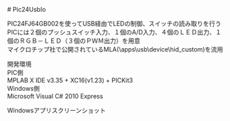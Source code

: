 <meta http-equiv="Content-Type" content="text/html; charset=utf-8">
# Pic24UsbIo
<p>
PIC24FJ64GB002を使ってUSB経由でLEDの制御、スイッチの読み取りを行う<br>
PICには２個のプッシュスイッチ入力、１個のA/D入力、４個のＬＥＤ出力、１個のＲＧＢ－ＬＥＤ（３個のＰＷＭ出力）を用意<br>
マイクロチップ社で公開されているMLA(\apps\usb\device\hid_custom)を流用<br>
</p>
<p>
開発環境<br>
PIC側<br>
MPLAB X IDE v3.35 + XC16(v1.23) + PICKit3<br>
Windows側<br>
Microsoft Visual C# 2010 Express<br>
</p>
<p>
Windowsアプリスクリーンショット<br>
<img src="./image/image1.png><br>
